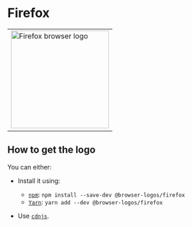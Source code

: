 Firefox
=======

<table>
    <tr height=230>
        <td>
            <a href="https://github.com/alrra/browser-logos/tree/bd90dba9aac7d9eb03aa35d636b566cb6b214896/src/firefox">
                <img width=220 src="https://raw.githubusercontent.com/alrra/browser-logos/bd90dba9aac7d9eb03aa35d636b566cb6b214896/src/firefox/firefox.svg?sanitize=true" alt="Firefox browser logo">
            </a>
        </td>
    </tr>
</table>

How to get the logo
-------------------

You can either:

* Install it using:

  * [`npm`][npm]: `npm install --save-dev @browser-logos/firefox`
  * [`Yarn`][yarn]: `yarn add --dev @browser-logos/firefox`

* Use [`cdnjs`][cdnjs].

<!-- Link labels: -->

[cdnjs]: https://cdnjs.com/libraries/browser-logos
[npm]: https://www.npmjs.com/
[yarn]: https://yarnpkg.com/
